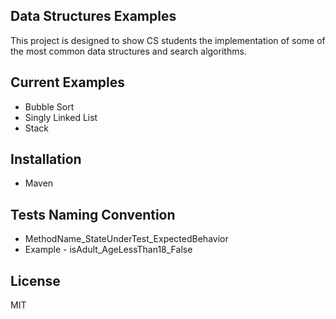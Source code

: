 ## Data Structures Examples
This project is designed to show CS students the implementation of some of the most common data structures and search algorithms.

## Current Examples
- Bubble Sort
- Singly Linked List
- Stack

## Installation
- Maven

## Tests Naming Convention
- MethodName_StateUnderTest_ExpectedBehavior
- Example - isAdult_AgeLessThan18_False

## License
MIT
